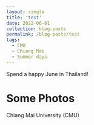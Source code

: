 ```yaml
---
layout: single
title: 'test'
date: 2022-06-01
collection: blog-posts
permalink: /blog-posts/test
tags:
  - CMU
  - Chiang Mai
  - Summer days
---
```


Spend a happy June in Thailand!

Some Photos
======

Chiang Mai University (CMU)

